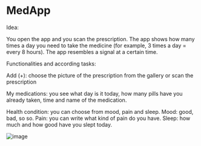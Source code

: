 # MedApp
Idea: 

You open the app and you scan the prescription. The app shows how many times a day you need to take the medicine (for example, 3 times a day = every 8 hours). The app resembles a signal at a certain time.


Functionalities and according tasks:

Add (+): choose the picture of the prescription from the gallery or scan the prescription

My medications: you see what day is it today, how many pills have you already taken, time and name of the medication.

Health condition: you can choose from mood, pain and sleep. Mood: good, bad, so so. Pain: you can write what kind of pain do you have. Sleep: how much and how good have you slept today.


![image](https://user-images.githubusercontent.com/82457064/116869116-68a48a00-ac10-11eb-8131-49e9421101b2.png)
